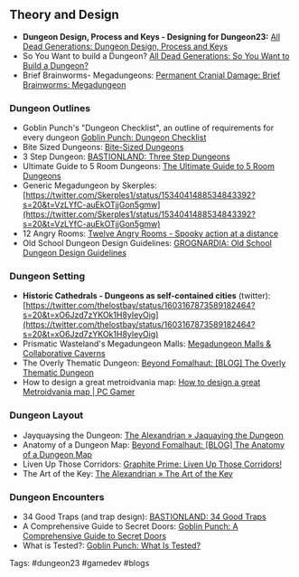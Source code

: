 ## Theory and Design

- **Dungeon Design, Process and Keys - Designing for Dungeon23:** [All Dead Generations: Dungeon Design, Process and Keys](https://alldeadgenerations.blogspot.com/2022/12/dungeon-design-process-and-keys.html)
- So You Want to build a Dungeon? [All Dead Generations: So You Want to Build a Dungeon?](https://alldeadgenerations.blogspot.com/2021/03/so-you-want-to-build-dungeon.html)  
- Brief Brainworms- Megadungeons: [Permanent Cranial Damage: Brief Brainworms: Megadungeon](https://permacrandam.blogspot.com/2021/03/brief-brainworms-megadungeon.html)

### Dungeon Outlines

- Goblin Punch's "Dungeon Checklist", an outline of requirements for every dungeon [Goblin Punch: Dungeon Checklist](https://goblinpunch.blogspot.com/2016/01/dungeon-checklist.html)
- Bite Sized Dungeons: [Bite-Sized Dungeons](https://traversefantasy.blogspot.com/2022/11/bite-sized-dungeons.html)
- 3 Step Dungeon: [BASTIONLAND: Three Step Dungeons](https://www.bastionland.com/2018/10/three-step-dungeons.html)
- Ultimate Guide to 5 Room Dungeons: [The Ultimate Guide to 5 Room Dungeons](https://www.roleplayingtips.com/5-room-dungeons/)
- Generic Megadungeon by Skerples: [https://twitter.com/Skerples1/status/1534041488534843392?s=20&t=VzLYfC-auEkOTjjGon5gmw](https://twitter.com/Skerples1/status/1534041488534843392?s=20&t=VzLYfC-auEkOTjjGon5gmw)  
- 12 Angry Rooms: [Twelve Angry Rooms - Spooky action at a distance](https://spooky.blot.im/twelve-room)
- Old School Dungeon Design Guidelines: [GROGNARDIA: Old School Dungeon Design Guidelines](https://grognardia.blogspot.com/2009/02/old-school-dungeon-design-guidelines.html)

### Dungeon Setting

- **Historic Cathedrals - Dungeons as self-contained cities** (twitter): [https://twitter.com/thelostbay/status/1603167873589182464?s=20&t=xO6Jzd7zYKOk1H8yIeyOig](https://twitter.com/thelostbay/status/1603167873589182464?s=20&t=xO6Jzd7zYKOk1H8yIeyOig)
- Prismatic Wasteland's Megadungeon Malls: [Megadungeon Malls & Collaborative Caverns](https://www.prismaticwasteland.com/blog/megadungeon-malls-and-collaborative-caverns?format=amp)
- The Overly Thematic Dungeon: [Beyond Fomalhaut: [BLOG] The Overly Thematic Dungeon](http://beyondfomalhaut.blogspot.com/2017/02/blog-overly-thematic-dungeon.html)
- How to design a great metroidvania map: [How to design a great Metroidvania map | PC Gamer](https://www.pcgamer.com/how-to-design-a-great-metroidvania-map/)


### Dungeon Layout

- Jayquaysing the Dungeon: [The Alexandrian » Jaquaying the Dungeon](https://thealexandrian.net/wordpress/13085/roleplaying-games/jaquaying-the-dungeon)
- Anatomy of a Dungeon Map: [Beyond Fomalhaut: [BLOG] The Anatomy of a Dungeon Map](http://beyondfomalhaut.blogspot.com/2020/05/blog-anatomy-of-dungeon-map.html)
- Liven Up Those Corridors: [Graphite Prime: Liven Up Those Corridors!](http://graphiteprime.blogspot.com/2019/07/liven-up-those-corridors.html)
- The Art of the Key: [The Alexandrian » The Art of the Key](https://thealexandrian.net/wordpress/35180/roleplaying-games/the-art-of-the-key)

### Dungeon Encounters

- 34 Good Traps (and trap design): [BASTIONLAND: 34 Good Traps](https://www.bastionland.com/2018/08/34-good-traps.html)  
- A Comprehensive Guide to Secret Doors:  [Goblin Punch: A Comprehensive Guide to Secret Doors](https://goblinpunch.blogspot.com/2018/08/a-comprehensive-guide-to-secret-doors.html)  
- What is Tested?: [Goblin Punch: What Is Tested?](https://goblinpunch.blogspot.com/2015/05/what-is-tested.html)  

Tags: #dungeon23 #gamedev #blogs